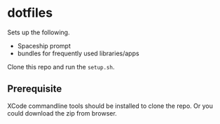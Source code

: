 # dotfiles

Sets up the following.

- Spaceship prompt
- bundles for frequently used libraries/apps

Clone this repo and run the `setup.sh`.

## Prerequisite

XCode commandline tools should be installed to clone the repo. Or you could download the zip from browser.

